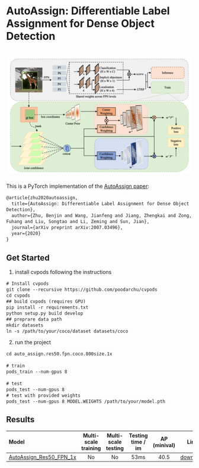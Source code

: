 # AutoAssign: Differentiable Label Assignment for Dense Object Detection 

# ![pipeline](./pipeline.png)

This is a PyTorch implementation of the [AutoAssign paper](https://arxiv.org/abs/2007.03496):

```
@article{zhu2020autoassign,
  title={AutoAssign: Differentiable Label Assignment for Dense Object Detection},
  author={Zhu, Benjin and Wang, Jianfeng and Jiang, Zhengkai and Zong, Fuhang and Liu, Songtao and Li, Zeming and Sun, Jian},
  journal={arXiv preprint arXiv:2007.03496},
  year={2020}
}
```



## Get Started

1. install cvpods following the instructions

```shell
# Install cvpods
git clone --recursive https://github.com/poodarchu/cvpods
cd cvpods 
## build cvpods (requires GPU)
pip install -r requirements.txt
python setup.py build develop
## preprare data path
mkdir datasets
ln -s /path/to/your/coco/dataset datasets/coco
```

2. run the project

```shell
cd auto_assign.res50.fpn.coco.800size.1x

# train
pods_train --num-gpus 8

# test
pods_test --num-gpus 8
# test with provided weights
pods_test --num-gpus 8 MODEL.WEIGHTS /path/to/your/model.pth
```



## Results

| Model | Multi-scale training | Multi-scale testing | Testing time / im | AP (minival) | Link |
|:--- |:--------------------:|:--------------------:|:-----------------:|:-------:|:---:|
| [AutoAssign_Res50_FPN_1x](https://github.com/poodarchu/AutoAssign/auto_assign.res50.fpn.coco.800size.1x/config.py) | No | No | 53ms | 40.5 | [download](https://drive.google.com/file/d/11mV53SJUIpCdWj-Wbfi_fdmDz96ekb-Z/view?usp=sharing)

